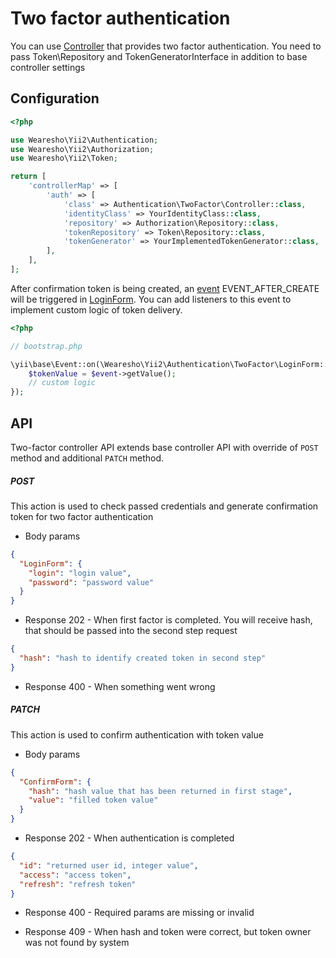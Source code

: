# Two factor authentication

You can use [Controller](./src/TwoFactor/Controller.php) that provides two factor authentication.
You need to pass Token\Repository and TokenGeneratorInterface in addition to base controller settings

## Configuration

```php
<?php

use Wearesho\Yii2\Authentication;
use Wearesho\Yii2\Authorization;
use Wearesho\Yii2\Token;

return [
    'controllerMap' => [
        'auth' => [
            'class' => Authentication\TwoFactor\Controller::class, 
            'identityClass' => YourIdentityClass::class,
            'repository' => Authorization\Repository::class,
            'tokenRepository' => Token\Repository::class,
            'tokenGenerator' => YourImplementedTokenGenerator::class,
        ],
    ],
];
```  

After confirmation token is being created, an [event](./src/TwoFactor/Events/Create.php)
EVENT_AFTER_CREATE will be triggered in [LoginForm](./src/TwoFactor/LoginForm.php).
You can add listeners to this event to implement custom logic of token delivery.

```php
<?php

// bootstrap.php

\yii\base\Event::on(\Wearesho\Yii2\Authentication\TwoFactor\LoginForm::EVENT_AFTER_CREATE, function ($event) {
    $tokenValue = $event->getValue();
    // custom logic
});
```

## API

Two-factor controller API extends base controller API with override of `POST` method and additional `PATCH` method.

##### POST

This action is used to check passed credentials and generate confirmation token for two factor authentication

- Body params
```json
{
  "LoginForm": {
    "login": "login value",
    "password": "password value"
  }
}
```

- Response 202 - When first factor is completed.
You will receive hash, that should be passed into the second step request

```json
{
  "hash": "hash to identify created token in second step"
}
```

- Response 400 - When something went wrong

##### PATCH

This action is used to confirm authentication with token value

- Body params
```json
{
  "ConfirmForm": {
    "hash": "hash value that has been returned in first stage",
    "value": "filled token value"
  }
}
```

+ Response 202 - When authentication is completed 

```json
{
  "id": "returned user id, integer value",
  "access": "access token",
  "refresh": "refresh token"
}
```

+ Response 400 - Required params are missing or invalid

+ Response 409 - When hash and token were correct, but token owner was not found by system
